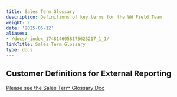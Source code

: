 ```yaml
---
title: Sales Term Glossary
description: Definitions of key terms for the WW Field Team
weight: 2
date: '2025-06-12'
aliases:
- /docs/_index_1748146058175623217_1_1/
linkTitle: Sales Term Glossary
type: docs
---
```


## Customer Definitions for External Reporting

[Please see the Sales Term Glossary Doc](https://internal.gitlab.com/handbook/sales/sales-glossary/)
